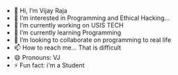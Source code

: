 - 👋 Hi, I’m Vijay Raja
- 👀 I’m interested in Programming and Ethical Hacking...
- 🔭 I’m currently working on USIS TECH
- 🌱 I’m currently learning Programming
- 💞️ I’m looking to collaborate on programming to real life
- 📫 How to reach me... That is difficult
- 😄 Pronouns: VJ
- ⚡ Fun fact: i'm a Student

